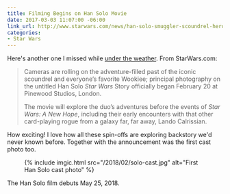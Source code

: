 ```yaml
---
title: Filming Begins on Han Solo Movie
date: 2017-03-03 11:07:00 -06:00
link_url: http://www.starwars.com/news/han-solo-smuggler-scoundrel-hero-new-star-wars-story-begins
categories:
- Star Wars
---
```


Here's another one I missed while [under the weather](/2017/02/under-the-weather/). From StarWars.com:

> Cameras are rolling on the adventure-filled past of the iconic scoundrel and everyone’s favorite Wookiee; principal photography on the untitled Han Solo *Star Wars* Story officially began February 20 at Pinewood Studios, London.
>
> The movie will explore the duo’s adventures before the events of *Star Wars: A New Hope*, including their early encounters with that other card-playing rogue from a galaxy far, far away, Lando Calrissian.

How exciting! I love how all these spin-offs are exploring backstory we'd never known before. Together with the announcement was the first cast photo too.

<figure class="reg">
  {% include imgic.html src="/2018/02/solo-cast.jpg" alt="First Han Solo cast photo" %}
</figure>

The Han Solo film debuts May 25, 2018.
